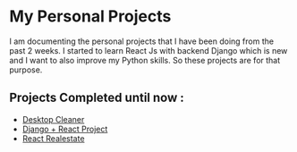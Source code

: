 
# My Personal Projects

I am documenting the personal projects that I have been doing from the past 2 weeks. I started to learn React Js with backend Django which is new and I want to also improve my Python skills. So these projects are for that purpose.

## Projects Completed until now :

* [Desktop Cleaner](https://github.com/manojkumarsanam/Projects/tree/master/Desktop%20Cleaner)
* [Django + React Project](https://github.com/manojkumarsanam/Projects/tree/master/django-react)
* [React Realestate](https://github.com/manojkumarsanam/Projects/tree/master/react-realestate)